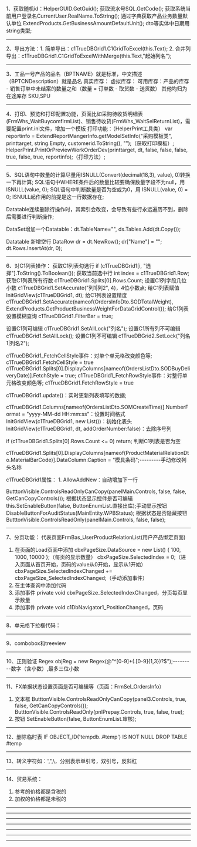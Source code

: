 1、获取随机id：HelperGUID.GetGuid();
   获取流水号SQL.GetCode();
   获取系统当前用户登录名CurrentUser.RealName.ToString();
   通过字典获取产品业务数量默认单位 ExtendProducts.GetBusinessAmountDefaultUnit();
   dto等实体中日期用string类型;
**********************************************************************************************************************************************************
2、导出方法：1. 简单导出：c1TrueDBGrid1.C1GridToExcel(this.Text);
            2. 合并列导出：c1TrueDBGrid1.C1GridToExcelWithMerge(this.Text,"起始列名");
**********************************************************************************************************************************************************
3、工品一号产品的品名（BPTNAME）就是标准，中文描述（BPTCNDescription）就是品名
   真实库存：
   虚拟库存：
   可用库存：产品的库存 - 销售订单中未结案的数量之和（数量 = 订单数 - 取货数 - 送货数）
   其他均归为在途库存
   SKU,SPU
**********************************************************************************************************************************************************
4、打印、预览和打印配置功能，页面比如采购待收货明细表(FrmWhs_WaitBuycomfirmList)、销售待收货(FrmWhs_WaitSelReturnList)，需要配置print.ini文件，增加一个模板
   打印功能：（HelperPrint工具类）
   var reportinfo = ExtendReportMangerInfo.getModelSetInfo("采购模板类", printtarget, string.Empty, customerid.ToString(), "");（获取打印模板）;
   HelperPrint.PrintOrPreviewWorkOrderDev(printtarget, dt, false, false, false, true, false, true, reportinfo);（打印方法）;
**********************************************************************************************************************************************************
5、SQL语句中数量的计算尽量用ISNULL(Convert(decimal(18,3), value), 0)转换一下再计算;
   SQL语句中WHERE条件后的数量比较要确保数量字段不为null，用ISNULL(value, 0);
   SQL语句中判断数量是否为空或为0，用 ISNULL(value, 0) = 0; ISNULL起作用的前提是这一行数据存在;

   Datatable连续删除行操作时，其索引会改变，会导致有些行永远遍历不到，删除后需要进行判断操作;

   DataSet增加一个Datatable：dt.TableName="", ds.Tables.Add(dt.Copy());

   Datatable 新增空行 DataRow dr = dt.NewRow(); dr["Name"] = "";  dt.Rows.InsertAt(dr, 0);


**********************************************************************************************************************************************************
6、对C1列表操作：
   获取C1列表勾选行 if (c1TrueDBGrid1[i, "选择"].ToString().ToBoolean());
   获取当前选中行 int index = c1TrueDBGrid1.Row;
   获取C1列表所有行数 c1TrueDBGrid1.Splits[0].Rows.Count;
   设置C1列字段几位小数 c1TrueDBGrid1.SetAccurate("列1|列2", 4)，4位小数点;
   给C1列表赋值 InitGridView<ProductLocationDto>(c1TrueDBGrid1, dt);
   给C1列表设置精度 c1TrueDBGrid1.SetAccurate(nameof(OrdersInfoDto.SODTotalWeight), ExtendProducts.GetProductBusinessWeightForDataGridControl());
   给C1列表设置模糊查询 c1TrueDBGrid1.FilterBar = true;

   设置C1列可编辑 c1TrueDBGrid1.SetAllLock("列名");
   设置C1所有列不可编辑 c1TrueDBGrid1.SetAllLock();
   设置C1列不可编辑 c1TrueDBGrid2.SetLock("列名1|列名2");

   c1TrueDBGrid1_FetchCellStyle事件：对单个单元格改变颜色等; c1TrueDBGrid1.FetchCellStyle = true
   c1TrueDBGrid1.Splits[0].DisplayColumns[nameof(OrdersListDto.SODBuyDeliveryDate)].FetchStyle = true;
   c1TrueDBGrid1_FetchRowStyle事件：对整行单元格改变颜色等; c1TrueDBGrid1.FetchRowStyle = true

   c1TrueDBGrid1.update()：实时更新列表填写的数据;

   c1TrueDBGrid1.Columns[nameof(OrdersListDto.SOMCreateTime)].NumberFormat = "yyyy-MM-dd HH:mm:ss"：设置时间格式
   InitGridView<ProductMaterialRelationDto>(c1TrueDBGrid1, new List<ProductMaterialRelationDto>())：初始化表头
   InitGridView<SellOutboundFrequencyListDto>(c1TrueDBGrid1, dt, addOrderNumber:false)：去除序号列

   if (c1TrueDBGrid1.Splits[0].Rows.Count <= 0) return; 判断C1列表是否为空

   c1TrueDBGrid1.Splits[0].DisplayColumns[nameof(ProductMaterialRelationDto.MaterialBarCode)].DataColumn.Caption = "模具条码";---------手动修改列头名称

   c1TrueDBGrid1属性：
    1. AllowAddNew：自动增加下一行

   ButttonVisible.ControlsReadOnlyCanCopy(panelMain.Controls, false, false, GetCanCopyControls()); 根据状态显示控件是否可编辑
   this.SetEnableButton(false, ButtonEnumList.直接出库);手动显示按钮
   DisableButtonForAuditStatus(MainEntity.WPBStatus); 根据状态是否隐藏按钮
   ButttonVisible.ControlsReadOnly(panelMain.Controls, false, false);
**********************************************************************************************************************************************************
7、分页功能：
   代表页面FrmBas_UserProductRelationList(用户产品绑定页面)
   1. 在页面的Load页面中添加  cbxPageSize.DataSource = new List<int>() { 100, 1000, 10000 };（每页的显示数量）
                            cbxPageSize.SelectedIndex = 0;（进入页面从首页开始，页码的value从0开始，显示从1开始）
                            cbxPageSize.SelectedIndexChanged += cbxPageSize_SelectedIndexChanged;（手动添加事件）
   2. 在主体查询中添加代码
   3. 添加事件 private void cbxPageSize_SelectedIndexChanged，分页每页显示数量
   4. 添加事件 private void c1DbNavigator1_PositionChanged，页码
**********************************************************************************************************************************************************
8、单元格下拉框代码：
**********************************************************************************************************************************************************
9、combobox和treeview

**********************************************************************************************************************************************************
10、正则验证
    Regex objReg = new Regex(@"^[0-9]+(.[0-9]{1,3})?$");---------数字（含小数）,最多三位小数
**********************************************************************************************************************************************************
11、FX单据状态设置页面是否可编辑等（页面：FrmSel_OrdersInfo）
  1. 文本框
   ButttonVisible.ControlsReadOnlyCanCopy(panel3.Controls, true, false, GetCanCopyControls());
   ButttonVisible.ControlsReadOnly(pnlPrepay.Controls, true, false, true);
  2. 按钮
   SetEnableButton(false, ButtonEnumList.审核);
**********************************************************************************************************************************************************
12、删除临时表
IF OBJECT_ID('tempdb..#temp') IS NOT NULL
    DROP TABLE #temp
**********************************************************************************************************************************************************
13、转义字符如：\',\",\\，分别表示单引号，双引号，反斜杠
**********************************************************************************************************************************************************
14、贸易系统：
  1. 参考的价格都是含税的
  2. 加权的价格都是未税的
**********************************************************************************************************************************************************
**********************************************************************************************************************************************************
**********************************************************************************************************************************************************
**********************************************************************************************************************************************************
**********************************************************************************************************************************************************
**********************************************************************************************************************************************************
**********************************************************************************************************************************************************
